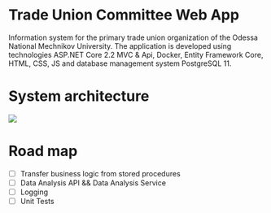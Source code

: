 # Trade Union Committee Web App
Information system for the primary trade union organization of the Odessa National Mechnikov University. The application is developed using technologies ASP.NET Core 2.2 MVC &amp; Api, Docker,  Entity Framework Core, HTML, CSS, JS and database management system PostgreSQL 11.

# System architecture
![](https://github.com/zavada-sergey/TradeUnionCommitteeCoreWebApp/blob/master/TradeUnionCommittee.DB/ER-Diagram/0.System%20Architecture.PNG)

# Road map
- [ ] Transfer business logic from stored procedures
- [ ] Data Analysis API && Data Analysis Service
- [ ] Logging
- [ ] Unit Tests